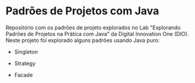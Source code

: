 # Padrões de Projetos com Java

Repositório com os padrões de projeto explorados no Lab "Explorando Padrões de Projetos na Prática com Java" da Digital Innovation One (DIO). Neste projeto foi explorado alguns padrões usando Java puro:

- Singleton

- Strategy

- Facade

